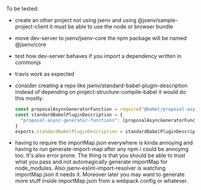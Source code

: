 To be tested:

- create an other project not using jsenv and using
  @jsenv/sample-project-client
  it must be able to use the node or browser bundle

- move dev-server to jsenv/jsenv-core
  the npm package will be named @jsenv/core

- test how dev-server behaves if you import a dependency
  written in commonjs

- travis work as expected

- consider creating a repo like jsenv/standard-babel-plugin-description
  instead of depending on project-structure-compile-babel
  it would do this mostly:

  ```js
  const proposalAsyncGeneratorFunction = require("@babel/proposal-async-generator-functions")
  const standardBabelPluginDescription = {
    "proposal-async-generator-functions": [proposalAsyncGeneratorFunction, {}],
  }
  exports.standardBabelPluginDescription = standardBabelPluginDescription
  ```

- having to require the importMap.json everywhere is kinda annoying
  and having to run generate-import-map after any npm i could be annoying too. It's also error prone.
  The thing is that you should be able to trust what you pass
  and not automagically generate importMap for node_modules.
  Also jsenv-eslint-import-resolver is watching importMap.json
  it needs it.
  Moreover later you may want to generate more stuff inside importMap.json from a webpack config or whatever.
